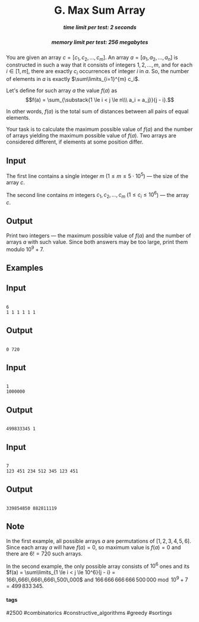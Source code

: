 <h1 style='text-align: center;'> G. Max Sum Array</h1>

<h5 style='text-align: center;'>time limit per test: 2 seconds</h5>
<h5 style='text-align: center;'>memory limit per test: 256 megabytes</h5>

You are given an array $c = [c_1, c_2, \dots, c_m]$. An array $a = [a_1, a_2, \dots, a_n]$ is constructed in such a way that it consists of integers $1, 2, \dots, m$, and for each $i \in [1,m]$, there are exactly $c_i$ occurrences of integer $i$ in $a$. So, the number of elements in $a$ is exactly $\sum\limits_{i=1}^{m} c_i$.

Let's define for such array $a$ the value $f(a)$ as $$f(a) = \sum_{\substack{1 \le i < j \le n\\\ a_i = a_j}}{j - i}.$$

In other words, $f(a)$ is the total sum of distances between all pairs of equal elements.

Your task is to calculate the maximum possible value of $f(a)$ and the number of arrays yielding the maximum possible value of $f(a)$. Two arrays are considered different, if elements at some position differ.

## Input

The first line contains a single integer $m$ ($1 \le m \le 5 \cdot 10^5$) — the size of the array $c$.

The second line contains $m$ integers $c_1, c_2, \dots, c_m$ ($1 \le c_i \le 10^6$) — the array $c$.

## Output

Print two integers — the maximum possible value of $f(a)$ and the number of arrays $a$ with such value. Since both answers may be too large, print them modulo $10^9 + 7$.

## Examples

## Input


```

6
1 1 1 1 1 1

```
## Output


```

0 720

```
## Input


```

1
1000000

```
## Output


```

499833345 1

```
## Input


```

7
123 451 234 512 345 123 451

```
## Output


```

339854850 882811119

```
## Note

In the first example, all possible arrays $a$ are permutations of $[1, 2, 3, 4, 5, 6]$. Since each array $a$ will have $f(a) = 0$, so maximum value is $f(a) = 0$ and there are $6! = 720$ such arrays.

In the second example, the only possible array consists of $10^6$ ones and its $f(a) = \sum\limits_{1 \le i < j \le 10^6}{j - i} = 166\,666\,666\,666\,500\,000$ and $166\,666\,666\,666\,500\,000 \bmod{10^9 + 7} = 499\,833\,345$.



#### tags 

#2500 #combinatorics #constructive_algorithms #greedy #sortings 